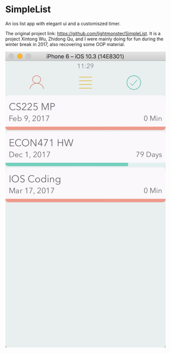 # SimpleList
An ios list app with elegant ui and a customiszed timer. 

The original project link: https://github.com/lightmonster/SimpleList. It is a project Xintong Wu, Zhidong Qu, and I were mainly doing for fun during the winter break in 2017, also recovering some OOP material.

![Alt text](img/ui1.jpeg)


